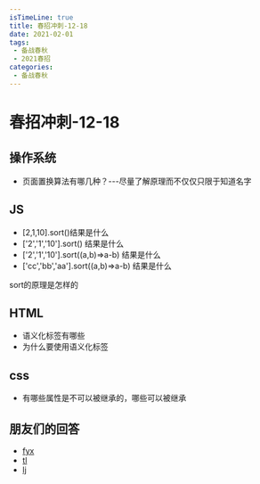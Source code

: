 ```yaml
---
isTimeLine: true
title: 春招冲刺-12-18
date: 2021-02-01
tags:
 - 备战春秋
 - 2021春招
categories:
 - 备战春秋
---
```

# 春招冲刺-12-18

## 操作系统
* 页面置换算法有哪几种？---尽量了解原理而不仅仅只限于知道名字

## JS
* [2,1,10].sort()结果是什么
* ['2','1','10'].sort() 结果是什么
* ['2','1','10'].sort((a,b)=>a-b) 结果是什么
* ['cc','bb','aa'].sort((a,b)=>a-b) 结果是什么

sort的原理是怎样的

## HTML
* 语义化标签有哪些
* 为什么要使用语义化标签

## css
* 有哪些属性是不可以被继承的，哪些可以被继承

## 朋友们的回答
* [fyx](https://www.cnblogs.com/banshanliang/p/14182299.html)
* [tl](https://juejin.cn/post/6907988737108475917)
* [lj](https://blog.csdn.net/weixin_43766925/article/details/111770739)

<comment/>
<tongji/>
